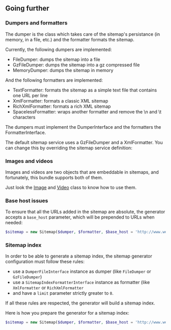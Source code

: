 ## Going further

### Dumpers and formatters

The dumper is the class which takes care of the sitemap's persistance (in
memory, in a file, etc.) and the formatter formats the sitemap.

Currently, the following dumpers are implemented:

  * FileDumper: dumps the sitemap into a file
  * GzFileDumper: dumps the sitemap into a gz compressed file
  * MemoryDumper: dumps the sitemap in memory

And the following formatters are implemented:

  * TextFormatter: formats the sitemap as a simple text file that contains one URL per line
  * XmlFormatter: formats a classic XML sitemap
  * RichXmlFormatter: formats a rich XML sitemap
  * SpacelessFormatter: wraps another formatter and remove the \n and \t characters

The dumpers must implement the DumperInterface and the formatters the
FormatterInterface.

The default sitemap service uses a GzFileDumper and a XmlFormatter. You can
change this by overriding the sitemap service definition:

### Images and videos

Images and videos are two objects that are embeddable in sitemaps, and
fortunately, this bundle supports both of them.

Just look the [Image](https://github.com/K-Phoen/SitemapGenerator/blob/master/Entity/Image.php) and [Video](https://github.com/K-Phoen/SitemapGenerator/blob/master/Entity/Video.php) class to know how to use them.

### Base host issues

To ensure that all the URLs added in the sitemap are absolute, the generator
accepts a `base_host` parameter, which will be prepended to URLs when needed:

```php
$sitemap = new Sitemap($dumper, $formatter, $base_host = 'http://www.website.com');
```

### Sitemap index

In order to be able to generate a sitemap index, the sitemap generator
configuration must follow these rules:

  * use a `DumperFileInterface` instance as dumper (like `FileDumper` or
    `GzFileDumper`)
  * use a `SitemapIndexFormatterInterface` instance as formatter (like
    `XmlFormatter` or `RichXmlFormatter`
  * and have a `limit` parameter strictly greater to `0`.

If all these rules are respected, the generator will build a sitemap index.

Here is how you prepare the generator for a sitemap index:

```php
$sitemap = new Sitemap($dumper, $formatter, $base_host = 'http://www.website.com', $sitemapindex_base_host = 'http://www.website.com/sitemap', $limit = 50000);
```
